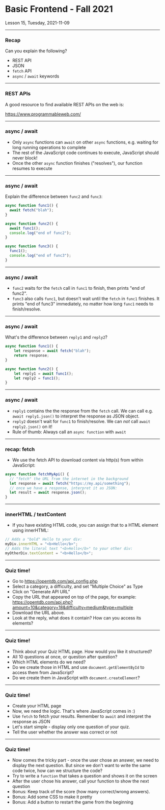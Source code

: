 <!-- .slide: id="lesson15" -->

# Basic Frontend - Fall 2021

Lesson 15, Tuesday, 2021-11-09

---

### Recap

Can you explain the following?

* REST API
* JSON
* `fetch` API
* `async` / `await` keywords

---

### REST APIs

A good resource to find available REST APIs on the web is:

https://www.programmableweb.com/

---

### async / await

* Only `async` functions can `await` on other `async` functions, e.g. waiting for long running operations to complete
* The rest of the JavaScript code continues to execute, JavaScript should never block!
* Once the other `async` function finishes ("resolves"), our function resumes to execute

---

### async / await

Explain the difference between `func2` and `func3`:

```js
async function func1() {
  await fetch("blah");
}

async function func2() {
  await func1();
  console.log("end of func2");
}

async function func3() {
  func1();
  console.log("end of func3");
}
```

---

### async / await

* `func2` waits for the `fetch` call in `func1` to finish, then prints "end of func2".
* `func3` also calls `func1`, but doesn't wait until the `fetch` in `func1` finishes. It prints "end of func3" immediately, no matter how long `func1` needs to finish/resolve.

---

### async / await

What's the difference between `reply1` and `reply2`?

```js
async function func1() {
    let response = await fetch("blah");
    return response;
}

async function func2() {
    let reply1 = await func1();
    let reply2 = func1();
}
```

---

### async / await

* `reply1` contains the the response from the `fetch` call. We can call e.g. `await reply1.json()` to interpret the response as JSON object.
* `reply2` doesn't wait for `func1` to finish/resolve. We can _not_ call `await reply2.json()` on it!
* Rule of thumb: Always call an `async function` with `await`

---

### recap: fetch

* We use the fetch API to download content via http(s) from within JavaScript:

```js
async function fetchMyApi() {
  // "fetch" the URL from the internet in the background
  let response = await fetch("https://my.api/something");
  // once we have a response, interpret it as JSON:
  let result = await response.json();
}
```

---

### innerHTML / textContent

* If you have existing HTML code, you can assign that to a HTML element using innerHTML:

```js
// Adds a "bold" Hello to your div:
myDiv.innerHTML = "<b>Hello</b>";
// Adds the literal text "<b>Hello</b>" to your other div:
myOtherDiv.textContent = "<b>Hello</b>";
```

---

### Quiz time!

* Go to https://opentdb.com/api_config.php
* Select a category, a difficulty, and set "Multiple Choice" as Type
* Click on "Generate API URL"
* Copy the URL that appeared on top of the page, for example:
https://opentdb.com/api.php?amount=10&category=18&difficulty=medium&type=multiple
* Download the URL above.
* Look at the reply, what does it contain? How can you access its elements?

---

### Quiz time!

* Think about your Quiz HTML page. How would you like it structured?
* All 10 questions at once, or question after question?
* Which HTML elements do we need?
* Do we create those in HTML and use `document.getElementById` to access them from JavaScript?
* Do we create them in JavaScript with `document.createElement`?

---

### Quiz time!

* Create your HTML page
* Now, we need the logic. That's where JavaScript comes in :)
* Use `fetch` to fetch your results. Remember to `await` and interpret the response as JSON
* Let's start simple - display only one question of your quiz.
* Tell the user whether the answer was correct or not

---

### Quiz time!

* Now comes the tricky part - once the user chose an answer, we need to display the next question. But since we don't want to write the same code twice, how can we structure the code?
* Try to write a `function` that takes a question and shows it on the screen
* After the user chose his answer, call your function to show the next question
* Bonus: Keep track of the score (how many correct/wrong answers).
* Bonus: Add some CSS to make it pretty
* Bonus: Add a button to restart the game from the beginning
